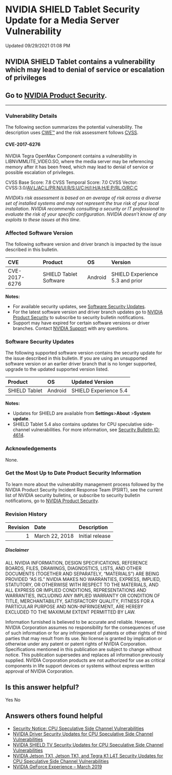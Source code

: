 

 NVIDIA SHIELD Tablet Security Update for a Media Server Vulnerability
========================================================================================




 Updated 09/29/2021 01:08 PM



NVIDIA SHIELD Tablet contains a vulnerability which may lead to denial of service or escalation of privileges
-------------------------------------------------------------------------------------------------------------


Go to [NVIDIA Product Security](http://www.nvidia.com/object/product-security.html).
------------------------------------------------------------------------------------






---




### Vulnerability Details


The following section summarizes the potential vulnerability. The description uses [CWE™](https://cve.mitre.org/) and the risk assessment follows [CVSS](https://www.first.org/cvss/user-guide).


#### CVE-2017-6276


NVIDIA Tegra OpenMax Component contains a vulnerability in LIBNVMMLITE\_VIDEO.SO, where the media server may be referencing memory after it has been freed, which may lead to denial of service or possible escalation of privileges.


CVSS Base Score: 7.8 
CVSS Temporal Score: 7.0 
CVSS Vector: CVSS:3.0/[AV:L/AC:L/PR:N/UI:R/S:U/C:H/I:H/A:H/E:P/RL:O/RC:C](https://nvd.nist.gov/vuln-metrics/cvss/v3-calculator?vector=AV:L/AC:L/PR:N/UI:R/S:U/C:H/I:H/A:H/E:P/RL:O/RC:C)


*NVIDIA’s risk assessment is based on an average of risk across a diverse set of installed systems and may not represent the true risk of your local installation. NVIDIA recommends consulting a security or IT professional to evaluate the risk of your specific configuration. NVIDIA doesn’t know of any exploits to these issues at this time.*


### Affected Software Version


The following software version and driver branch is impacted by the issue described in this bulletin.


| CVE | Product | OS | Version |
|:--------------|:-----------------------|:--------|:--------------------------------|
| CVE-2017-6276 | SHIELD Tablet Software | Android | SHIELD Experience 5.3 and prior |
**Notes:**


* For available security updates, see [Software Security Updates](#software-security-updates).
* For the latest software version and driver branch updates go to [NVIDIA Product Security](http://www.nvidia.com/product-security) to subscribe to security bulletin notifications.
* Support may have expired for certain software versions or driver branches. Contact [NVIDIA Support](http://www.nvidia.com/object/support.html) with any questions.


### Software Security Updates


The following supported software version contains the security update for the issue described in this bulletin. If you are using an unsupported software version or an earlier driver branch that is no longer supported, upgrade to the updated supported version listed.


| Product | OS | Updated Version |
|:--------------|:--------|:----------------------|
| SHIELD Tablet | Android | SHIELD Experience 5.4 |
**Notes:**


* Updates for SHIELD are available from **Settings**>**About** >**System update**.
* SHIELD Tablet 5.4 also contains updates for CPU speculative side-channel vulnerabilities. For more information, see [Security Bulletin ID: 4614](http://nvidia.custhelp.com/app/answers/detail/a_id/4614).


### Acknowledgements


None.


### Get the Most Up to Date Product Security Information


To learn more about the vulnerability management process followed by the NVIDIA Product Security Incident Response Team (PSIRT), see the current list of NVIDIA security bulletins, or subscribe to security bulletin notifications, go to [NVIDIA Product Security](http://www.nvidia.com/product-security).


### Revision History


| Revision | Date | Description |
|-----------:|:---------------|:----------------|
| 1 | March 22, 2018 | Initial release |
##### Disclaimer


ALL NVIDIA INFORMATION, DESIGN SPECIFICATIONS, REFERENCE BOARDS, FILES, DRAWINGS, DIAGNOSTICS, LISTS, AND OTHER DOCUMENTS (TOGETHER AND SEPARATELY, “MATERIALS”) ARE BEING PROVIDED “AS IS.” NVIDIA MAKES NO WARRANTIES, EXPRESS, IMPLIED, STATUTORY, OR OTHERWISE WITH RESPECT TO THE MATERIALS, AND ALL EXPRESS OR IMPLIED CONDITIONS, REPRESENTATIONS AND WARRANTIES, INCLUDING ANY IMPLIED WARRANTY OR CONDITION OF TITLE, MERCHANTABILITY, SATISFACTORY QUALITY, FITNESS FOR A PARTICULAR PURPOSE AND NON-INFRINGEMENT, ARE HEREBY EXCLUDED TO THE MAXIMUM EXTENT PERMITTED BY LAW.


Information furnished is believed to be accurate and reliable. However, NVIDIA Corporation assumes no responsibility for the consequences of use of such information or for any infringement of patents or other rights of third parties that may result from its use. No license is granted by implication or otherwise under any patent or patent rights of NVIDIA Corporation. Specifications mentioned in this publication are subject to change without notice. This publication supersedes and replaces all information previously supplied. NVIDIA Corporation products are not authorized for use as critical components in life support devices or systems without express written approval of NVIDIA Corporation.










Is this answer helpful?
-----------------------



Yes
No







Answers others found helpful
----------------------------


* [Security Notice: CPU Speculative Side Channel Vulnerabilities](/app/answers/detail/a_id/4609/related/1)
* [ NVIDIA Driver Security Updates for CPU Speculative Side Channel Vulnerabilities](/app/answers/detail/a_id/4611/related/1)
* [ NVIDIA SHIELD TV Security Updates for CPU Speculative Side Channel Vulnerabilities](/app/answers/detail/a_id/4613/related/1)
* [ NVIDIA Jetson TX1, Jetson TK1, and Tegra K1 L4T Security Updates for CPU Speculative Side Channel Vulnerabilities](/app/answers/detail/a_id/4616/related/1)
* [ NVIDIA GeForce Experience – March 2019](/app/answers/detail/a_id/4784/related/1)








